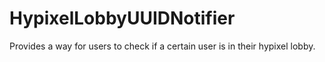 # HypixelLobbyUUIDNotifier
Provides a way for users to check if a certain user is in their hypixel lobby.
